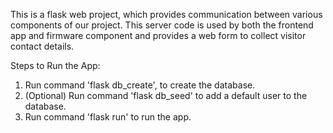 This is a flask web project, which provides communication between various components of our project. This server code is used by both the frontend app and firmware component and provides a web form to collect visitor contact details.

Steps to Run the App:
1. Run command 'flask db_create', to create the database.
2. (Optional) Run command 'flask db_seed' to add a default user to the database.
3. Run command 'flask run' to run the app.